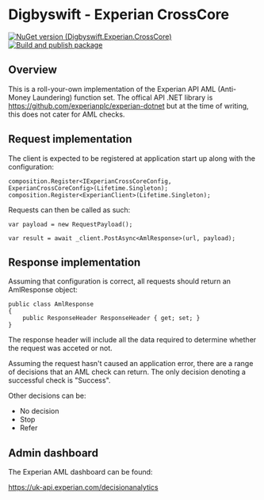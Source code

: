 # Digbyswift - Experian CrossCore

[![NuGet version (Digbyswift.Experian.CrossCore)](https://img.shields.io/nuget/v/Digbyswift.Experian.CrossCore.svg)](https://www.nuget.org/packages/Digbyswift.Experian.CrossCore/)
[![Build and publish package](https://github.com/Digbyswift/Digbyswift.Experian.CrossCore/actions/workflows/dotnet-build-publish.yml/badge.svg)](https://github.com/Digbyswift/Digbyswift.Experian.CrossCore/actions/workflows/dotnet-build-publish.yml)

## Overview

This is a roll-your-own implementation of the Experian API AML (Anti-Money Laundering) function set. The offical API .NET library
is https://github.com/experianplc/experian-dotnet but at the time of writing, this does not cater for AML checks.

## Request implementation

The client is expected to be registered at application start up along with the configuration:

```
composition.Register<IExperianCrossCoreConfig, ExperianCrossCoreConfig>(Lifetime.Singleton);
composition.Register<ExperianClient>(Lifetime.Singleton);

```

Requests can then be called as such:

```
var payload = new RequestPayload();

var result = await _client.PostAsync<AmlResponse>(url, payload);

```


## Response implementation

Assuming that configuration is correct, all requests should return an AmlResponse object:

```
public class AmlResponse
{
    public ResponseHeader ResponseHeader { get; set; }
}
```

The response header will include all the data required to determine whether the request was acceted or not.

Assuming the request hasn't caused an application error, there are a range of decisions that an AML check can
return. The only decision denoting a successful check is "Success".

Other decisions can be:

 - No decision
 - Stop
 - Refer


## Admin dashboard

The Experian AML dashboard can be found:

https://uk-api.experian.com/decisionanalytics

